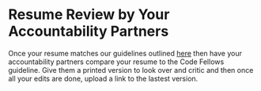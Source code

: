 # Resume Review by Your Accountability Partners

Once your resume matches our guidelines outlined [here][1] then have your accountability partners compare your resume to the Code Fellows guideline. Give them a printed version to look over and critic and then once all your edits are done, upload a link to the lastest version.  


[1]: https://docs.google.com/drawings/d/1JlbA8PBqRfC_Nj4hpyduIlPUar8YjT-GzgvSCaojojA/edit
